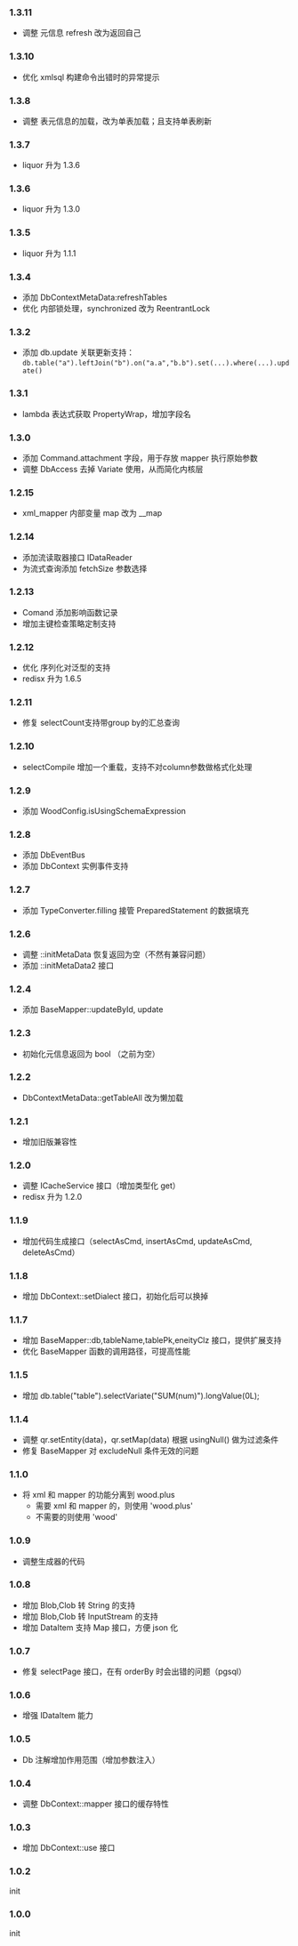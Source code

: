 ### 1.3.11

* 调整 元信息 refresh 改为返回自己 

### 1.3.10

* 优化 xmlsql 构建命令出错时的异常提示

### 1.3.8

* 调整 表元信息的加载，改为单表加载；且支持单表刷新

### 1.3.7

* liquor 升为 1.3.6

### 1.3.6

* liquor 升为 1.3.0

### 1.3.5

* liquor 升为 1.1.1

### 1.3.4

* 添加 DbContextMetaData:refreshTables
* 优化 内部锁处理，synchronized 改为 ReentrantLock

### 1.3.2

* 添加 db.update 关联更新支持：`db.table("a").leftJoin("b").on("a.a","b.b").set(...).where(...).update()`

### 1.3.1

* lambda 表达式获取 PropertyWrap，增加字段名

### 1.3.0

* 添加 Command.attachment 字段，用于存放 mapper 执行原始参数
* 调整 DbAccess 去掉 Variate 使用，从而简化内核层

### 1.2.15
* xml_mapper 内部变量 map 改为 __map

### 1.2.14
* 添加流读取器接口 IDataReader
* 为流式查询添加 fetchSize 参数选择

### 1.2.13
* Comand 添加影响函数记录
* 增加主键检查策略定制支持

### 1.2.12
* 优化 序列化对泛型的支持
* redisx 升为 1.6.5

### 1.2.11
* 修复 selectCount支持带group by的汇总查询

### 1.2.10
* selectCompile 增加一个重载，支持不对column参数做格式化处理

### 1.2.9
* 添加 WoodConfig.isUsingSchemaExpression

### 1.2.8
* 添加 DbEventBus
* 添加 DbContext 实例事件支持

### 1.2.7
* 添加 TypeConverter.filling 接管 PreparedStatement 的数据填充

### 1.2.6
* 调整 ::initMetaData 恢复返回为空（不然有兼容问题）
* 添加 ::initMetaData2 接口


### 1.2.4

* 添加 BaseMapper::updateById, update

### 1.2.3

* 初始化元信息返回为 bool （之前为空）

### 1.2.2

* DbContextMetaData::getTableAll 改为懒加载

### 1.2.1

* 增加旧版兼容性

### 1.2.0

* 调整 ICacheService 接口（增加类型化 get）
* redisx 升为 1.2.0

### 1.1.9

* 增加代码生成接口（selectAsCmd, insertAsCmd, updateAsCmd, deleteAsCmd）

### 1.1.8

* 增加 DbContext::setDialect 接口，初始化后可以换掉

### 1.1.7

* 增加 BaseMapper::db,tableName,tablePk,eneityClz 接口，提供扩展支持
* 优化 BaseMapper 函数的调用路径，可提高性能

### 1.1.5

* 增加 db.table("table").selectVariate("SUM(num)").longValue(0L);

### 1.1.4

* 调整 qr.setEntity(data)，qr.setMap(data) 根据 usingNull() 做为过滤条件
* 修复 BaseMapper 对 excludeNull 条件无效的问题

### 1.1.0
* 将 xml 和 mapper 的功能分离到 wood.plus
  * 需要 xml 和 mapper 的，则使用 'wood.plus'
  * 不需要的则使用 'wood'

### 1.0.9
* 调整生成器的代码

### 1.0.8
* 增加 Blob,Clob 转 String 的支持
* 增加 Blob,Clob 转 InputStream 的支持
* 增加 DataItem 支持 Map 接口，方便 json 化

### 1.0.7
* 修复 selectPage 接口，在有 orderBy 时会出错的问题（pgsql）

### 1.0.6
* 增强 IDataItem 能力

### 1.0.5
* Db 注解增加作用范围（增加参数注入）

### 1.0.4
* 调整 DbContext::mapper 接口的缓存特性

### 1.0.3
* 增加 DbContext::use 接口

### 1.0.2
init

### 1.0.0
init